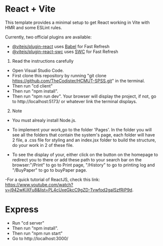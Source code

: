 # React + Vite

This template provides a minimal setup to get React working in Vite with HMR and some ESLint rules.

Currently, two official plugins are available:

- [@vitejs/plugin-react](https://github.com/vitejs/vite-plugin-react/blob/main/packages/plugin-react/README.md) uses [Babel](https://babeljs.io/) for Fast Refresh
- [@vitejs/plugin-react-swc](https://github.com/vitejs/vite-plugin-react-swc) uses [SWC](https://swc.rs/) for Fast Refresh

1. Read the instructions carefully

- Open Visual Studio Code.
- First clone this repository by running "git clone https://github.com/TheCodister/HCMUT-SPSS.git" in the terminal.
- Then run "cd client"
- Then run "npm install".
- Then run "npm run dev". Your browser will display the project, if not, go to http://localhost:5173/ or whatever link the terminal displays.

2. Note

- You must alrealy install Node.js.

- To implement your work,go to the folder 'Pages'. In the folder you will see all the folders that contain the system's page, each folder will have 2 file, a .css file for styling and an index.jsx folder to build the structure, do your work in 2 of these file.

- To see the display of your, either click on the button on the homepage to redirect you to there or add these path to your search bar on the browser:"/Print" to go to Print page, "/History" to go to printing log and "/BuyPaper" to go to buyPaper page.

-For a quick tutorial of ReactJS, check this link: https://www.youtube.com/watch?v=j942wKiXFu8&list=PL4cUxeGkcC9gZD-Tvwfod2gaISzfRiP9d.

# Express
- Run "cd server"
- Then run "npm install".
- Then run "npm run start"
- Go to http://localhost:3000/

